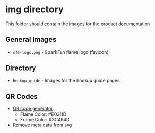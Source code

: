 img directory
====================
This folder should contain the images for the product documentation

## General Images
* `sfe-logo.png` - SparkFun flame logo (favicon)

## Directory
* `hookup_guide` - Images for the hookup guide pages

## QR Codes
* [QR code generator](https://qrgenerator.org/)
	* Flame Color: #E0311D
	* Frame Color: #3C464D
* [Remove meta data from svg](https://jakearchibald.github.io/svgomg/)